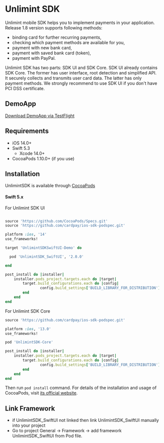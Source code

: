 Unlimint SDK
========

Unlimint mobile SDK helps you to implement payments in your application. Release 1.8 version supports following methods:
- binding card for further recurring payments,
- checking which payment methods are available for you,
- payment with new bank card,
- payment with saved bank card (token),
- payment with PayPal.

Unlimint SDK has two parts: SDK UI and SDK Core.
SDK UI already contains SDK Core. The former has user interface, root detection and simplified API. It securely collects and transmits user card data. The latter has only payment methods.
We strongly recommend to use SDK UI if you don't have PCI DSS certificate.

## DemoApp

[Download DemoApp via TestFlight](https://testflight.apple.com/join/1hfthfjp)

## Requirements

- iOS 14.0+
- Swift 5.3
  - Xcode 14.0+
- CocoaPods 1.10.0+ (if you use)

## Installation

UnlimintSDK is available through [CocoaPods](https://cocoapods.org)

#### Swift 5.x

For Unlimint SDK UI
```ruby

source 'https://github.com/CocoaPods/Specs.git'
source 'https://github.com/cardpay/ios-sdk-podspec.git'

platform :ios, '14'
use_frameworks!

target 'UnlimintSDKSwiftUI-Demo' do

  pod 'UnlimintSDK_SwiftUI', '2.0.0'

end

post_install do |installer|
    installer.pods_project.targets.each do |target|
        target.build_configurations.each do |config|
                config.build_settings['BUILD_LIBRARY_FOR_DISTRIBUTION'] = 'YES'
        end
    end
end

```

For Unlimint SDK Core
```ruby
source 'https://github.com/cardpay/ios-sdk-podspec.git'

platform :ios, '13.0'
use_frameworks!

pod 'UnlimintSDK-Core'

post_install do |installer|
    installer.pods_project.targets.each do |target|
        target.build_configurations.each do |config|
                config.build_settings['BUILD_LIBRARY_FOR_DISTRIBUTION'] = 'YES'
        end
    end
end

```

Then run `pod install` command. For details of the installation and usage of CocoaPods, visit [its official website](https://cocoapods.org).


## Link Framework 

- if UnlimintSDK_SwiftUI not linked then link UnlimintSDK_SwiftUI manually into your project
- Go to project General -> Framework -> add framework UnlimintSDK_SwiftUI from Pod file. 
